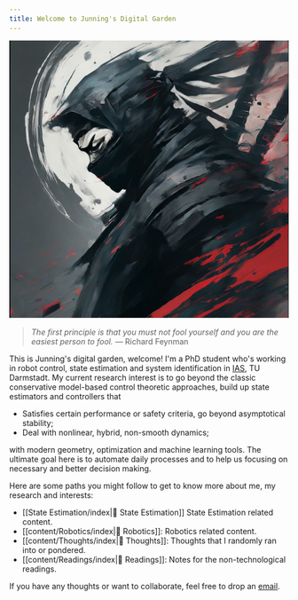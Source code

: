 ```yaml
---
title: Welcome to Junning's Digital Garden
---
```


<p align="center">
  <img src="./Images/ninja_cool.png" height="500"/>
</p>

>
>*The first principle is that you must not fool yourself and you are the easiest person to fool.* — Richard Feynman

This is Junning's digital garden, welcome! I'm a PhD student who's working in robot control, state estimation and system identification in [IAS](https://www.ias.informatik.tu-darmstadt.de/), TU Darmstadt. My current research interest is to go beyond the classic conservative model-based control theoretic approaches, build up state estimators and controllers that 

- Satisfies certain performance or safety criteria, go beyond asymptotical stability;
- Deal with nonlinear, hybrid, non-smooth dynamics;

with modern geometry, optimization and machine learning tools. The ultimate goal here is to automate daily processes and to help us focusing on necessary and better decision making. 

Here are some paths you might follow to get to know more about me, my research and interests:
- [[State Estimation/index|🌱 State Estimation]] State Estimation related content.
- [[content/Robotics/index|🤖 Robotics]]: Robotics related content.
- [[content/Thoughts/index|🧠 Thoughts]]: Thoughts that I randomly ran into or pondered.
- [[content/Readings/index|📖 Readings]]: Notes for the non-technological readings.

If you have any thoughts or want to collaborate, feel free to drop an [email](junning.huang@ias.tu-darmstadt.de). 
